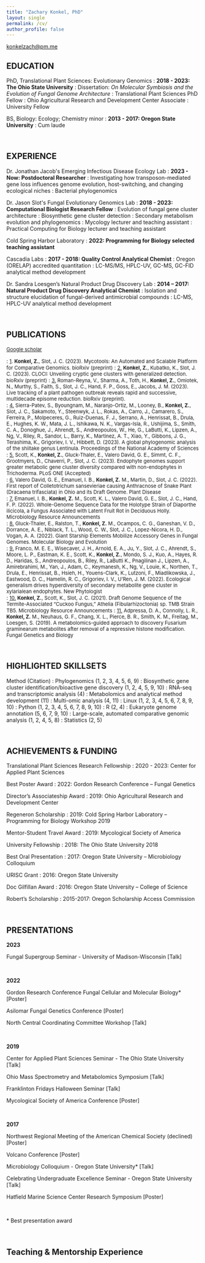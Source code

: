 ```yaml
---
title: "Zachary Konkel, PhD"
layout: single
permalink: /cv/
author_profile: false
---
```


konkelzach@pm.me


EDUCATION
---------

PhD, Translational Plant Sciences: Evolutionary Genomics
:    **2018 - 2023: The Ohio State University**
:    Dissertation: *On Molecular Symbiosis and the Evolution of Fungal Genome Architecture*
:    Translational Plant Sciences PhD Fellow
:    Ohio Agricultural Research and Development Center Associate
:    University Fellow

BS, Biology: Ecology; Chemistry minor
:    **2013 - 2017: Oregon State University**
:    Cum laude


<br />

EXPERIENCE
---------

Dr. Jonathan Jacob's Emerging Infectious Disease Ecology Lab
:    **2023 - Now: Postdoctoral Researcher**
:    Investigating how transposon-mediated gene loss influences genome
evolution, host-switching, and changing ecological niches
:    Bacterial phylogenomics

Dr. Jason Slot's Fungal Evolutionary Genomics Lab
:    **2018 - 2023: Computational Biologist Research Fellow**
:    Evolution of fungal gene cluster architecture
:    Biosynthetic gene cluster detection
:    Secondary metabolism evolution and phylogenomics
:    Mycology lecturer and teaching assistant
:    Practical Computing for Biology lecturer and teaching assistant

Cold Spring Harbor Laboratory
:    **2022: Programming for Biology selected teaching assistant**

Cascadia Labs
:    **2017 - 2018: Quality Control Analytical Chemist**
:    Oregon (ORELAP) accredited quantitation
:    LC-MS/MS, HPLC-UV, GC-MS, GC-FID analytical method development

Dr. Sandra Loesgen’s Natural Product Drug Discovery Lab
:    **2014 – 2017: Natural Product Drug Discovery Analytical Chemist**
:    Isolation and structure elucidation of fungal-derived antimicrobial compounds
:    LC-MS, HPLC-UV analytical method development

<br />


PUBLICATIONS
---------

<a href="https://scholar.google.com/citations?user=fMdoXDMAAAAJ&hl=en&oi=ao"><font size="2">Google scholar</font></a>

:    <font size="2"><u>1</u>. <b><b>Konkel, Z.</b></b>, Slot, J. C. (2023). Mycotools: An Automated and Scalable Platform for Comparative Genomics. bioRxiv (preprint)</font>
:    <font size="2"><u>2.</u> <b><b>Konkel, Z.</b></b>, Kubatko, K., Slot, J. C. (2023). CLOCI: Unveiling cryptic gene clusters with generalized detection. bioRxiv (preprint)</font> 
:    <font size="2"><u>3.</u> Roman-Reyna, V., Sharma, A., Toth, H., <b><b>Konkel, Z.</b></b>, Omiotek, N., Murthy, S., Faith, S., Slot, J. C., Hand, F. P., Goss, E., Jacobs, J. M. (2023). Live tracking of a plant pathogen outbreak reveals rapid and successive, multidecade episome reduction. bioRxiv (preprint).</font>  
:    <font size="2"><u>4.</u> Sierra-Patev, S., Byoungnam, M., Naranjo-Ortiz, M., Looney, B., <b><b>Konkel, Z.</b></b>, Slot, J. C., Sakamoto, Y., Steenwyk, J. L., Rokas, A., Carro, J., Camarero, S., Ferreira, P., Molpeceres, G., Ruiz-Duenas, F. J., Serrano, A., Henrissat, B., Drula, E., Hughes, K. W., Mata, J. L., Ishikawa, N. K., Vargas-Isla, R., Ushijima, S., Smith, C. A., Donoghue, J., Ahrendt, S., Andreopoulos, W., He, G., LaButti, K., Lipzen, A., Ng, V., Riley, R., Sandor, L., Barry, K., Martinez, A. T., Xiao, Y., Gibbons, J. G., Terashima, K., Grigoriev, I. V., Hibbett, D. (2023). A global phylogenomic analysis of the shiitake genus Lentinula. Proceedings of the National Academy of Sciences</font>  
:    <font size="2"><u>5.</u> Scott, K., <b>Konkel, Z.</b>, Gluck-Thaler, E., Valero David, G. E., Simmt, C. F., Grootmyers, D., Chaverri, P., Slot, J. C. (2023). Endophyte genomes support greater metabolic gene cluster diversity compared with non-endophytes in Trichoderma. PLoS ONE (Accepted)</font>  
:    <font size="2"><u>6.</u> Valero David, G. E., Emanuel, I. B., <b>Konkel, Z.</b> M., Martin, D., Slot, J. C. (2022). First report of Colletotrichum sansevieriae causing Anthracnose of Snake Plant (Dracaena trifasciata) in Ohio and its Draft Genome. Plant Disease</font>  
:    <font size="2"><u>7.</u> Emanuel, I. B., <b>Konkel, Z.</b> M., Scott, K. L., Valero David, G. E., Slot, J. C., Hand, F. P. (2022). Whole-Genome Sequence Data for the Holotype Strain of Diaporthe ilicicola, a Fungus Associated with Latent Fruit Rot in Deciduous Holly. Microbiology Resource Announcements</font>  
:    <font size="2"><u>8.</u> Gluck-Thaler, E., Ralston, T., <b>Konkel, Z.</b> M., Ocampos, C. G., Ganeshan, V. D., Dorrance, A. E., Niblack, T. L., Wood, C. W., Slot, J. C., Lopez-Nicora, H. D., Vogan, A. A. (2022). Giant Starship Elements Mobilize Accessory Genes in Fungal Genomes. Molecular Biology and Evolution</font>  
:    <font size="2"><u>9.</u> Franco, M. E. E., Wisecaver, J. H., Arnold, E. A., Ju, Y., Slot, J. C., Ahrendt, S., Moore, L. P., Eastman, K. E., Scott, K., <b>Konkel, Z.</b>, Mondo, S. J., Kuo, A., Hayes, R. D., Haridas, S., Andreopoulos, B., Riley, R., LaButti K., Pnagilinan J., Lipzen, A., Amirebrahimi, M., Yan, J., Adam, C., Keymanesh, K., Ng, V., Louie, K., Northen, T., Drula, E., Henrissat, B., Hsieh, H., Youens-Clark, K., Lutzoni, F., Miadlikowska, J., Eastwood, D. C., Hamelin, R. C., Grigoriev, I. V., U’Ren, J. M. (2022). Ecological
generalism drives hyperdiversity of secondary metabolite gene cluster in xylarialean endophytes. New Phytologist</font>  
:    <font size="2"><u>10.</u> <b>Konkel, Z.</b>, Scott, K., Slot, J. C. (2021). Draft Genome Sequence of the Termite-Associated “Cuckoo Fungus,” Athelia (Fibularhizoctonia) sp. TMB Strain TB5. Microbiology Resource Announcements</font>
:    <font size="2"><u>11.</u> Adpressa, D. A., Connolly, L. R., <b>Konkel, Z.</b> M., Neuhaus, G. F., Chang, X. L., Pierce, B. R., Smith, K. M., Freitag, M., Loesgen, S. (2019). A metabolomics-guided approach to discovery Fusarium graminearum metabolites after removal of a repressive histone modification. Fungal Genetics and Biology</font>

<br />

HIGHLIGHTED SKILLSETS 
-------

Method (Citation)
:   Phylogenomics (1, 2, 3, 4, 5, 6, 9)
:   Biosynthetic gene cluster identification/bioactive gene discovery (1, 2, 4, 5,
  9, 10)
:   RNA-seq and transcriptomic analysis (4)
:   Metabolomics and analytical method development (11)
:   Multi-omic analysis (4, 11)
:   Linux (1, 2, 3, 4, 5, 6, 7, 8, 9, 10)
:   Python (1, 2, 3, 4, 5, 6, 7, 8, 9, 10)
:   R (2, 4)
:   Eukaryote genome annotation (5, 6, 7, 9, 10)
:   Large-scale, automated comparative genomic analysis (1, 2, 4, 5, 8)
:   Statistics (2, 5)

<br />

ACHIEVEMENTS & FUNDING
-------

Translational Plant Sciences Research Fellowship
:    2020 - 2023: Center for Applied Plant Sciences

Best Poster Award
:    2022: Gordon Research Conference – Fungal Genetics

Director’s Associateship Award
:    2019: Ohio Agricultural Research and Development Center

Regeneron Scholarship
:    2019: Cold Spring Harbor Laboratory – Programming for Biology Workshop 2019

Mentor-Student Travel Award
:    2019: Mycological Society of America

University Fellowship
:    2018: The Ohio State University 2018

Best Oral Presentation
:    2017: Oregon State University – Microbiology Colloquium

URISC Grant
:    2016: Oregon State University

Doc Gilfillan Award
:    2016: Oregon State University – College of Science

Robert’s Scholarship
:    2015-2017: Oregon Scholarship Access Commission

<br />

PRESENTATIONS
-------

<b>2023</b>

Fungal Supergroup Seminar - University of Madison-Wisconsin [Talk]

<br />

<b>2022</b>

Gordon Research Conference Fungal Cellular and Molecular Biology*
[Poster]

Asilomar Fungal Genetics Conference [Poster]

North Central Coordinating Committee Workshop [Talk]

<br />

<b>2019</b>

Center for Applied Plant Sciences Seminar - The Ohio State University
[Talk]

Ohio Mass Spectrometry and Metabolomics Symposium [Talk]

Franklinton Fridays Halloween Seminar [Talk]

Mycological Society of America Conference [Poster]

<br />

<b>2017</b>

Northwest Regional Meeting of the American Chemical Society
(declined) [Poster]

Volcano Conference [Poster]

Microbiology Colloquium - Oregon State University* [Talk]

Celebrating Undergraduate Excellence Seminar - Oregon State
University [Talk]

Hatfield Marine Science Center Research Symposium [Poster]

<br />

\* Best presentation award

<br />

Teaching & Mentorship Experience
-------

